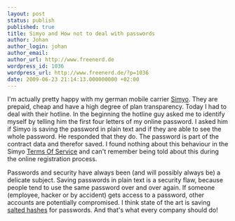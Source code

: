 ```yaml
---
layout: post
status: publish
published: true
title: Simyo and How not to deal with passwords
author: Johan
author_login: johan
author_email:
author_url: http://www.freenerd.de
wordpress_id: 1036
wordpress_url: http://www.freenerd.de/?p=1036
date: 2009-06-23 21:14:13.000000000 +02:00
---
```

I'm actually pretty happy with my german mobile carrier <a href="http://www.simyo.de/">Simyo</a>. They are prepaid, cheap and have a high degree of plan transparency. Today I had to deal with their hotline. In the beginning the hotline guy asked me to identify myself by telling him the first four letters of my online password. I asked him if Simyo is saving the password in plain text and if they are able to see the whole password. He responded that they do. The password is part of the contract data and therefor saved. I found nothing about this behaviour in the Simyo <a href="http://www.simyo.de/de/unternehmen/bedingungen.html">Terms Of Service</a> and can't remember being told about this during the online registration process.

Passwords and security have always been (and will possibly always be) a delicate subject. Saving passwords in plain text is a security flaw, because people tend to use the same password over and over again. If someone (employee, hacker or by accident) gets access to a password, other accounts are potentially compromised. I think state of the art is saving <a href="http://de.wikipedia.org/wiki/Salted_Hash">salted hashes</a> for passwords. And that's what every company should do!

